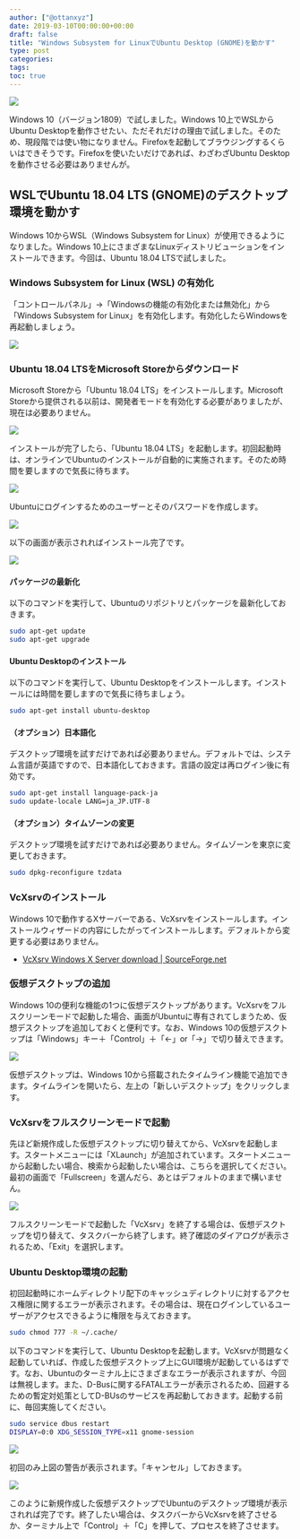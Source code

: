 ```yaml
---
author: ["@ottanxyz"]
date: 2019-03-10T00:00:00+00:00
draft: false
title: "Windows Subsystem for LinuxでUbuntu Desktop (GNOME)を動かす"
type: post
categories:
tags:
toc: true
---
```


![](190310-90fa5c4fa27f216f.jpg)

Windows 10（バージョン1809）で試しました。Windows 10上でWSLからUbuntu Desktopを動作させたい、ただそれだけの理由で試しました。そのため、現段階では使い物になりません。Firefoxを起動してブラウジングするくらいはできそうです。Firefoxを使いたいだけであれば、わざわざUbuntu Desktopを動作させる必要はありませんが。

## WSLでUbuntu 18.04 LTS (GNOME)のデスクトップ環境を動かす

Windows 10からWSL（Windows Subsystem for Linux）が使用できるようになりました。Windows 10上にさまざまなLinuxディストリビューションをインストールできます。今回は、Ubuntu 18.04 LTSで試しました。

### Windows Subsystem for Linux (WSL) の有効化

「コントロールパネル」→「Windowsの機能の有効化または無効化」から「Windows Subsystem for Linux」を有効化します。有効化したらWindowsを再起動しましょう。

![](190310-fcb85db6ace9f46d.jpg)

### Ubuntu 18.04 LTSをMicrosoft Storeからダウンロード

Microsoft Storeから「Ubuntu 18.04 LTS」をインストールします。Microsoft Storeから提供される以前は、開発者モードを有効化する必要がありましたが、現在は必要ありません。

![](190310-41eed16be16e8a4a.jpg)

インストールが完了したら、「Ubuntu 18.04 LTS」を起動します。初回起動時は、オンラインでUbuntuのインストールが自動的に実施されます。そのため時間を要しますので気長に待ちます。

![](190310-e49dd3d9c053bf09.jpg)

Ubuntuにログインするためのユーザーとそのパスワードを作成します。

![](190310-ef1cbfaf8258dc6b.jpg)

以下の画面が表示されればインストール完了です。

![](190310-50a9d44dbd9d7b10.jpg)

#### パッケージの最新化

以下のコマンドを実行して、Ubuntuのリポジトリとパッケージを最新化しておきます。

```bash
sudo apt-get update
sudo apt-get upgrade
```

#### Ubuntu Desktopのインストール

以下のコマンドを実行して、Ubuntu Desktopをインストールします。インストールには時間を要しますので気長に待ちましょう。

```bash
sudo apt-get install ubuntu-desktop
```

#### （オプション）日本語化

デスクトップ環境を試すだけであれば必要ありません。デフォルトでは、システム言語が英語ですので、日本語化しておきます。言語の設定は再ログイン後に有効です。

```bash
sudo apt-get install language-pack-ja
sudo update-locale LANG=ja_JP.UTF-8
```

#### （オプション）タイムゾーンの変更

デスクトップ環境を試すだけであれば必要ありません。タイムゾーンを東京に変更しておきます。

```bash
sudo dpkg-reconfigure tzdata
```

### VcXsrvのインストール

Windows 10で動作するXサーバーである、VcXsrvをインストールします。インストールウィザードの内容にしたがってインストールします。デフォルトから変更する必要はありません。

- [VcXsrv Windows X Server download | SourceForge.net](https://sourceforge.net/projects/vcxsrv/)

### 仮想デスクトップの追加

Windows 10の便利な機能の1つに仮想デスクトップがあります。VcXsrvをフルスクリーンモードで起動した場合、画面がUbuntuに専有されてしまうため、仮想デスクトップを追加しておくと便利です。なお、Windows 10の仮想デスクトップは「Windows」キー＋「Control」＋「←」or「→」で切り替えできます。

![](190310-af9fc62449b50ace.jpg)

仮想デスクトップは、Windows 10から搭載されたタイムライン機能で追加できます。タイムラインを開いたら、左上の「新しいデスクトップ」をクリックします。

### VcXsrvをフルスクリーンモードで起動

先ほど新規作成した仮想デスクトップに切り替えてから、VcXsrvを起動します。スタートメニューには「XLaunch」が追加されています。スタートメニューから起動したい場合、検索から起動したい場合は、こちらを選択してください。最初の画面で「Fullscreen」を選んだら、あとはデフォルトのままで構いません。

![](190310-ca4501e628907cc4.jpg)

フルスクリーンモードで起動した「VcXsrv」を終了する場合は、仮想デスクトップを切り替えて、タスクバーから終了します。終了確認のダイアログが表示されるため、「Exit」を選択します。

### Ubuntu Desktop環境の起動

初回起動時にホームディレクトリ配下のキャッシュディレクトリに対するアクセス権限に関するエラーが表示されます。その場合は、現在ログインしているユーザーがアクセスできるように権限を与えておきます。

```bash
sudo chmod 777 -R ~/.cache/
```

以下のコマンドを実行して、Ubuntu Desktopを起動します。VcXsrvが問題なく起動していれば、作成した仮想デスクトップ上にGUI環境が起動しているはずです。なお、Ubuntuのターミナル上にさまざまなエラーが表示されますが、今回は無視します。また、D-Busに関するFATALエラーが表示されるため、回避するための暫定対処策としてD-BUsのサービスを再起動しておきます。起動する前に、毎回実施してください。

```bash
sudo service dbus restart
DISPLAY=0:0 XDG_SESSION_TYPE=x11 gnome-session
```

![](190310-7334bc3c5ca6bf76.jpg)

初回のみ上図の警告が表示されます。「キャンセル」しておきます。

![](190310-62ef334d1cbf6ed1.jpg)

このように新規作成した仮想デスクトップでUbuntuのデスクトップ環境が表示されれば完了です。終了したい場合は、タスクバーからVcXsrvを終了させるか、ターミナル上で「Control」＋「C」を押して、プロセスを終了させます。
